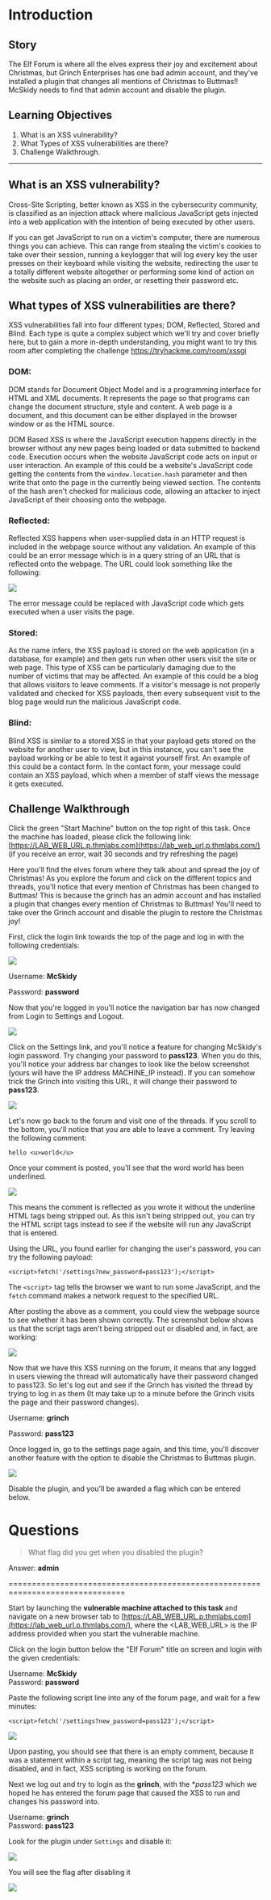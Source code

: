 # Introduction

## Story

The Elf Forum is where all the elves express their joy and excitement about Christmas, but Grinch Enterprises has one bad admin account, and they've installed a plugin that changes all mentions of Christmas to Buttmas!! McSkidy needs to find that admin account and disable the plugin.

## Learning Objectives

1. What is an XSS vulnerability?  
2. What Types of XSS vulnerabilities are there?  
3. Challenge Walkthrough.  
---

## What is an XSS vulnerability?

Cross-Site Scripting, better known as XSS in the cybersecurity community, is classified as an injection attack where malicious JavaScript gets injected into a web application with the intention of being executed by other users.

If you can get JavaScript to run on a victim's computer, there are numerous things you can achieve. This can range from stealing the victim's cookies to take over their session, running a keylogger that will log every key the user presses on their keyboard while visiting the website, redirecting the user to a totally different website altogether or performing some kind of action on the website such as placing an order, or resetting their password etc.

## What types of XSS vulnerabilities are there?

XSS vulnerabilities fall into four different types; DOM, Reflected, Stored and Blind. Each type is quite a complex subject which we'll try and cover briefly here, but to gain a more in-depth understanding, you might want to try this room after completing the challenge https://tryhackme.com/room/xssgi

### DOM:

DOM stands for Document Object Model and is a programming interface for HTML and XML documents. It represents the page so that programs can change the document structure, style and content. A web page is a document, and this document can be either displayed in the browser window or as the HTML source.

DOM Based XSS is where the JavaScript execution happens directly in the browser without any new pages being loaded or data submitted to backend code. Execution occurs when the website JavaScript code acts on input or user interaction. An example of this could be a website's JavaScript code getting the contents from the `window.location.hash` parameter and then write that onto the page in the currently being viewed section. The contents of the hash aren't checked for malicious code, allowing an attacker to inject JavaScript of their choosing onto the webpage.

### Reflected:

Reflected XSS happens when user-supplied data in an HTTP request is included in the webpage source without any validation. An example of this could be an error message which is in a query string of an URL that is reflected onto the webpage. The URL could look something like the following:

![](./res/sample1.png)

The error message could be replaced with JavaScript code which gets executed when a user visits the page.

### Stored:

As the name infers, the XSS payload is stored on the web application (in a database, for example) and then gets run when other users visit the site or web page. This type of XSS can be particularly damaging due to the number of victims that may be affected. An example of this could be a blog that allows visitors to leave comments. If a visitor's message is not properly validated and checked for XSS payloads, then every subsequent visit to the blog page would run the malicious JavaScript code.

### Blind:

Blind XSS is similar to a stored XSS in that your payload gets stored on the website for another user to view, but in this instance, you can't see the payload working or be able to test it against yourself first. An example of this could be a contact form. In the contact form, your message could contain an XSS payload, which when a member of staff views the message it gets executed.

## Challenge Walkthrough

Click the green "Start Machine" button on the top right of this task. Once the machine has loaded, please click the following link:  
[https://LAB_WEB_URL.p.thmlabs.com](https://lab_web_url.p.thmlabs.com/) (if you receive an error, wait 30 seconds and try refreshing the page)

Here you'll find the elves forum where they talk about and spread the joy of Christmas! As you explore the forum and click on the different topics and threads, you'll notice that every mention of Christmas has been changed to Buttmas! This is because the grinch has an admin account and has installed a plugin that changes every mention of Christmas to Buttmas! You'll need to take over the Grinch account and disable the plugin to restore the Christmas joy!

First, click the login link towards the top of the page and log in with the following credentials:

![](./res/sample2.png)

Username: **McSkidy**

Password: **password**

Now that you're logged in you'll notice the navigation bar has now changed from Login to Settings and Logout.

![](./res/sample3.png)

Click on the Settings link, and you'll notice a feature for changing McSkidy's login password. Try changing your password to **pass123**. When you do this, you'll notice your address bar changes to look like the below screenshot (yours will have the IP address MACHINE_IP instead). If you can somehow trick the Grinch into visiting this URL, it will change their password to **pass123**.

![](./res/sample4.png)

Let's now go back to the forum and visit one of the threads. If you scroll to the bottom, you'll notice that you are able to leave a comment. Try leaving the following comment:

`hello <u>world</u>`

Once your comment is posted, you'll see that the word world has been underlined.

![](./res/sample5.png)

This means the comment is reflected as you wrote it without the underline HTML tags being stripped out. As this isn't being stripped out, you can try the HTML script tags instead to see if the website will run any JavaScript that is entered.

Using the URL, you found earlier for changing the user's password, you can try the following payload:

`<script>fetch('/settings?new_password=pass123');</script>`

The `<script>` tag tells the browser we want to run some JavaScript, and the `fetch` command makes a network request to the specified URL.

After posting the above as a comment, you could view the webpage source to see whether it has been shown correctly. The screenshot below shows us that the script tags aren't being stripped out or disabled and, in fact, are working:

![](./res/sample6.png)

Now that we have this XSS running on the forum, it means that any logged in users viewing the thread will automatically have their password changed to pass123. So let's log out and see if the Grinch has visited the thread by trying to log in as them (It may take up to a minute before the Grinch visits the page and their password changes).

Username: **grinch**

Password: **pass123**

Once logged in, go to the settings page again, and this time, you'll discover another feature with the option to disable the Christmas to Buttmas plugin.

![](./res/sample7.png)

Disable the plugin, and you'll be awarded a flag which can be entered below.


# Questions

> What flag did you get when you disabled the plugin?

Answer: **admin**

===============================================================================

Start by launching the **vulnerable machine attached to this task** and navigate on a new browser tab to [https://LAB_WEB_URL.p.thmlabs.com](https://lab_web_url.p.thmlabs.com/), where the <LAB_WEB_URL> is the IP address provided when you start the vulnerable machine.

Click on the login button below the "Elf Forum" title on screen and login with the given credentials:

Username: **McSkidy**  
Password: **password**

Paste the following script line into any of the forum page, and wait for a few minutes:

`<script>fetch('/settings?new_password=pass123');</script>`

![](./res/answer1.png)

Upon pasting, you should see that there is an empty comment, because it was a statement within a script tag, meaning the script tag was not being disabled, and in fact, XSS scripting is working on the forum.

Next we log out and try to login as the **grinch**, with the **pass123* which we hoped he has entered the forum page that caused the XSS to run and changes his password into.

Username: **grinch**  
Password: **pass123**

Look for the plugin under `Settings` and disable it:

![](./res/answer2.png)

You will see the flag after disabling it

![](./res/answer3.png)